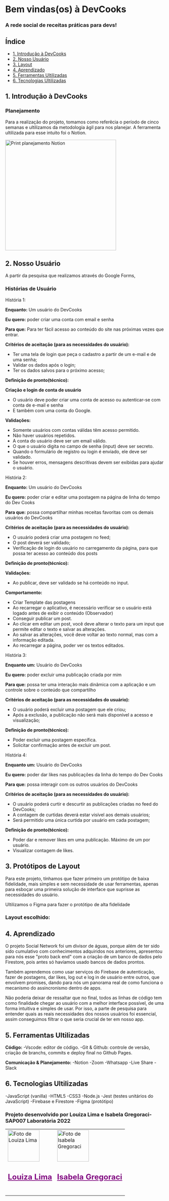 # Bem vindas(os) à DevCooks
### A rede social de receitas práticas para devs!

## Índice

- [1. Introdução à DevCooks](#1-introdução-a-devcooks)
- [2. Nosso Usuário](#2-nosso-usuário)
- [3. Layout](#3-layout)
- [4. Aprendizado](#4-aprendizado)
- [5. Ferramentas Ultilizadas](#5-ferramentas-ultilizadas)
- [6. Tecnologias Ultilizadas](#6-tecnologias-ultilizadas)

## 1. Introdução à DevCooks


### Planejamento

Para a realização do projeto, tomamos como referêcia o período de cinco semanas e ultilizamos da metodologia ágil para nos planejar. A ferramenta ultilizada para esse intuito foi o Notion.

<img src="src/img/pag1html.jpeg" width="350px" alt="Print planejamento Notion">

## 2. Nosso Usuário

A partir da pesquisa que realizamos através do Google Forms,

### Histórias de Usuário

História 1: 

**Enquanto:** Um usuário do DevCooks

**Eu quero:** poder criar uma conta com email e senha

**Para que:** Para ter fácil acesso ao conteúdo do site nas próximas vezes que entrar.

**Critérios de aceitação (para as necessidades do usuário):**
- Ter uma tela de login que peça o cadastro a partir de um e-mail e de uma senha;
- Validar os dados após o login;
- Ter os dados salvos para o próximo acesso;
    
**Definição de pronto(técnico):**
    
**Criação e login de conta de usuário**
- O usuário deve poder criar uma conta de acesso ou autenticar-se com conta de e-mail e senha
- E também com uma conta do Google.
    
 **Validações:**
- Somente usuários com contas válidas têm acesso permitido.
- Não haver usuários repetidos.
- A conta do usuário deve ser um email válido.
- O que o usuário digita no campo de senha (input) deve ser secreto.
- Quando o formulário de registro ou login é enviado, ele deve ser validado.
- Se houver erros, mensagens descritivas devem ser exibidas para ajudar o usuário.

História 2:

**Enquanto:** Um usuário do DevCooks

**Eu quero:** poder criar e editar uma postagem na página de linha do tempo do Dev Cooks

**Para que:** possa compartilhar minhas receitas favoritas com os demais usuários do DevCooks


**Critérios de aceitação (para as necessidades do usuário):**
- O usuário poderá criar uma postagem no feed;
- O post deverá ser validado;
- Verificação de login do usuário no carregamento da página, para que possa ter acesso ao conteúdo dos posts

**Definição de pronto(técnico):**

**Validações:**
- Ao publicar, deve ser validado se há conteúdo no input.

**Comportamento:**
- Criar Template das postagens
- Ao recarregar o aplicativo, é necessário verificar se o usuário está logado antes de exibir o conteúdo (Observador)
- Conseguir publicar um post.
- Ao clicar em editar um post, você deve alterar o texto para um input que permite editar o texto e salvar as alterações.
- Ao salvar as alterações, você deve voltar ao texto normal, mas com a informação editada.
- Ao recarregar a página, poder ver os textos editados.
 
 História 3:

**Enquanto um:** Usuário do DevCooks

**Eu quero:** poder excluir uma publicação criada por mim

**Para que:** possa ter uma interação mais dinâmica com a aplicação e um controle sobre o conteúdo que compartilho

**Critérios de aceitação (para as necessidades do usuário):**
- O usuário poderá excluir uma postagem que ele criou;
- Após a exclusão, a publicação não será mais disponível a acesso e visualização;

**Definição de pronto(técnico):**
- Poder excluir uma postagem específica.
- Solicitar confirmação antes de excluir um post.

História 4:

**Enquanto um:** Usuário do DevCooks

**Eu quero:** poder dar likes nas publicações da linha do tempo do Dev Cooks

**Para que:** possa interagir com os outros usuários do DevCooks

**Critérios de aceitação (para as necessidades do usuário):**
- O usuário poderá curtir e descurtir as publicações criadas no feed do DevCooks;
- A contagem de curtidas deverá estar visível aos demais usuários;
- Será permitido uma única curtida por usuário em cada postagem;

**Definição de pronto(técnico):**
- Poder dar e remover likes em uma publicação. Máximo de um por usuário.
- Visualizar contagem de likes.

## 3. Protótipos de Layout

Para este projeto, tínhamos que fazer primeiro um protótipo de baixa fidelidade, mais simples e sem necessidade de usar ferramentas, apenas para esboçar uma primeira solução de interface que suprisse as necessidades do usuário.


Ultilizamos o Figma para fazer o protótipo de alta fidelidade

### Layout escolhido:


## 4. Aprendizado

O projeto Social Network foi um divisor de águas, porque além de ter sido sido cumulativo com conhecimentos adquiridos nos anteriores, apresentou para nós esse "proto back end" com a criação de um banco de dados pelo Firestore, pois antes só havíamos usado bancos de dados prontos. 

Também aprendemos como usar serviços do Firebase de autenticação, fazer de postagens, dar likes, log out e log in de usuário entre outros, que envolvem promises, dando para nós um panorama real de como funciona o mecanismo do assincronismo dentro de apps.

Não poderia deixar de ressaltar que no final, todos as linhas de código tem como finalidade chegar ao usuário com a melhor interface possível, de uma forma intuitiva e simples de usar. Por isso, a parte de pesquisa para entender quais as reais necessidades dos nossos usuários foi essencial, assim conseguimos filtrar o que seria crucial de ter em nosso app. 
 

## 5. Ferramentas Ultilizadas

**Código:**
-Vscode: editor de código.
-Git & Github: controle de versão, criação de branchs, commits e deploy final no Github Pages.

**Comunicação & Planejamento:**
-Notion
-Zoom
-Whatsapp
-Live Share
-Slack

## 6. Tecnologias Ultilizadas

-JavaScript (vanilla)
-HTML5
-CSS3
-Node.js
-Jest (testes unitários do JavaScript)
-Firebase e Firestore
-Figma (protótipo)

### Projeto desenvolvido por Louiza Lima e Isabela Gregoraci- SAP007 Laboratória 2022

<table>
  <tr>
    <td alig="center">
      <a href="#">
        <img src="https://avatars.githubusercontent.com/u/72285598?v=4" width="100px" alt="Foto de Louiza Lima"/><br>
        <sub>
          <h2><a style="color:purple" href="https://github.com/loulima" target="_blank">Louiza Lima</a></h2><br>
        </sub>
      </a>
    </td>
    <td alig="center">
      <a href="#">
        <img src="https://avatars.githubusercontent.com/u/90584412?v=4" width="100px;" alt="Foto de Isabela Gregoraci"/><br>
        <sub>
          <h2><a style="color:purple" href="https://github.com/Gregisa" target="_blank">Isabela Gregoraci</a></h2><br>
        </sub>
      </a>
    </td>
  </tr>
</table>
